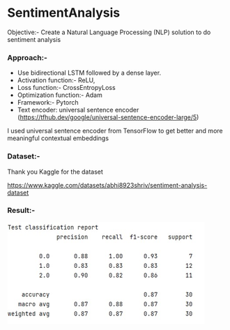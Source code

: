 # SentimentAnalysis
Objective:- Create a Natural Language Processing (NLP) solution to do sentiment analysis

### Approach:-
- Use bidirectional LSTM followed by a dense layer. 
- Activation function:- ReLU, 
- Loss function:- CrossEntropyLoss
- Optimization function:- Adam
- Framework:- Pytorch
- Text encoder: universal sentence encoder (https://tfhub.dev/google/universal-sentence-encoder-large/5)

  
I used universal sentence encoder from TensorFlow to get better and more meaningful contextual embeddings

### Dataset:-
Thank you Kaggle for the dataset

https://www.kaggle.com/datasets/abhi8923shriv/sentiment-analysis-dataset

### Result:-
<img align="left" src="https://github.com/deepakpillai/SentimentAnalysis/blob/main/Result.jpg?raw=true" />

